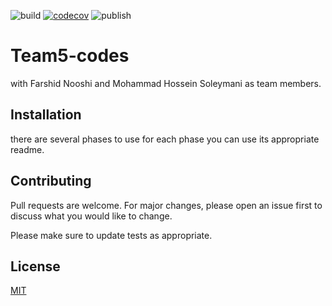 
![build](https://github.com/Star-Academy/Team5-Codes/workflows/build/badge.svg?branch=Phase5)
[![codecov](https://codecov.io/gh/Star-Academy/Team5-Codes/branch/Phase5/graph/badge.svg)](https://codecov.io/gh/Star-Academy/Team5-Codes) 
![publish](https://github.com/Star-Academy/Team5-Codes/workflows/publish/badge.svg?branch=1.0.0)
# Team5-codes

with Farshid Nooshi and Mohammad Hossein Soleymani as team members.

## Installation

there are several phases to use for each phase you can use its appropriate readme. 

## Contributing
Pull requests are welcome. For major changes, please open an issue first to discuss what you would like to change.

Please make sure to update tests as appropriate.

## License
[MIT](https://choosealicense.com/licenses/mit/)

